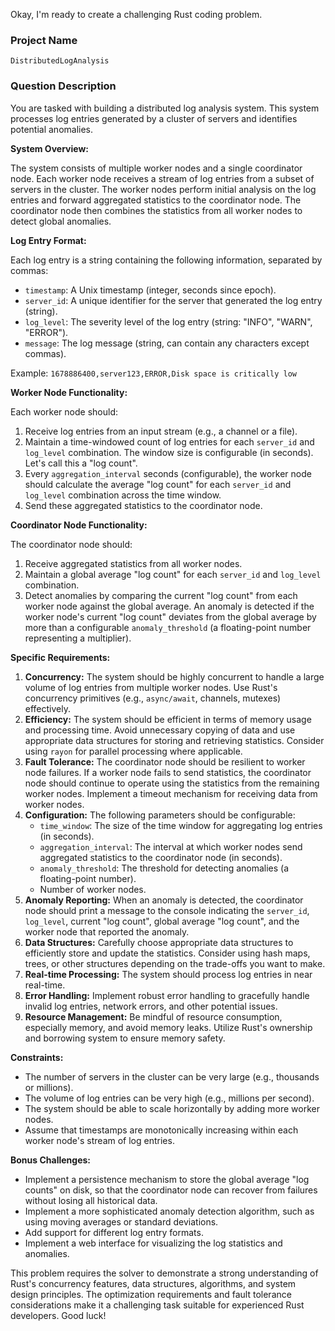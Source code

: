 Okay, I'm ready to create a challenging Rust coding problem.

### Project Name

`DistributedLogAnalysis`

### Question Description

You are tasked with building a distributed log analysis system. This system processes log entries generated by a cluster of servers and identifies potential anomalies.

**System Overview:**

The system consists of multiple worker nodes and a single coordinator node. Each worker node receives a stream of log entries from a subset of servers in the cluster. The worker nodes perform initial analysis on the log entries and forward aggregated statistics to the coordinator node. The coordinator node then combines the statistics from all worker nodes to detect global anomalies.

**Log Entry Format:**

Each log entry is a string containing the following information, separated by commas:

*   `timestamp`: A Unix timestamp (integer, seconds since epoch).
*   `server_id`: A unique identifier for the server that generated the log entry (string).
*   `log_level`: The severity level of the log entry (string: "INFO", "WARN", "ERROR").
*   `message`: The log message (string, can contain any characters except commas).

Example: `1678886400,server123,ERROR,Disk space is critically low`

**Worker Node Functionality:**

Each worker node should:

1.  Receive log entries from an input stream (e.g., a channel or a file).
2.  Maintain a time-windowed count of log entries for each `server_id` and `log_level` combination. The window size is configurable (in seconds). Let's call this a "log count".
3.  Every `aggregation_interval` seconds (configurable), the worker node should calculate the average "log count" for each `server_id` and `log_level` combination across the time window.
4.  Send these aggregated statistics to the coordinator node.

**Coordinator Node Functionality:**

The coordinator node should:

1.  Receive aggregated statistics from all worker nodes.
2.  Maintain a global average "log count" for each `server_id` and `log_level` combination.
3.  Detect anomalies by comparing the current "log count" from each worker node against the global average. An anomaly is detected if the worker node's current "log count" deviates from the global average by more than a configurable `anomaly_threshold` (a floating-point number representing a multiplier).

**Specific Requirements:**

1.  **Concurrency:** The system should be highly concurrent to handle a large volume of log entries from multiple worker nodes. Use Rust's concurrency primitives (e.g., `async/await`, channels, mutexes) effectively.
2.  **Efficiency:** The system should be efficient in terms of memory usage and processing time. Avoid unnecessary copying of data and use appropriate data structures for storing and retrieving statistics. Consider using `rayon` for parallel processing where applicable.
3.  **Fault Tolerance:**  The coordinator node should be resilient to worker node failures. If a worker node fails to send statistics, the coordinator node should continue to operate using the statistics from the remaining worker nodes.  Implement a timeout mechanism for receiving data from worker nodes.
4.  **Configuration:** The following parameters should be configurable:
    *   `time_window`: The size of the time window for aggregating log entries (in seconds).
    *   `aggregation_interval`: The interval at which worker nodes send aggregated statistics to the coordinator node (in seconds).
    *   `anomaly_threshold`: The threshold for detecting anomalies (a floating-point number).
    *   Number of worker nodes.
5.  **Anomaly Reporting:**  When an anomaly is detected, the coordinator node should print a message to the console indicating the `server_id`, `log_level`, current "log count", global average "log count", and the worker node that reported the anomaly.
6.  **Data Structures:**  Carefully choose appropriate data structures to efficiently store and update the statistics. Consider using hash maps, trees, or other structures depending on the trade-offs you want to make.
7.  **Real-time Processing:**  The system should process log entries in near real-time.
8.  **Error Handling:** Implement robust error handling to gracefully handle invalid log entries, network errors, and other potential issues.
9.  **Resource Management:** Be mindful of resource consumption, especially memory, and avoid memory leaks. Utilize Rust's ownership and borrowing system to ensure memory safety.

**Constraints:**

*   The number of servers in the cluster can be very large (e.g., thousands or millions).
*   The volume of log entries can be very high (e.g., millions per second).
*   The system should be able to scale horizontally by adding more worker nodes.
*   Assume that timestamps are monotonically increasing within each worker node's stream of log entries.

**Bonus Challenges:**

*   Implement a persistence mechanism to store the global average "log counts" on disk, so that the coordinator node can recover from failures without losing all historical data.
*   Implement a more sophisticated anomaly detection algorithm, such as using moving averages or standard deviations.
*   Add support for different log entry formats.
*   Implement a web interface for visualizing the log statistics and anomalies.

This problem requires the solver to demonstrate a strong understanding of Rust's concurrency features, data structures, algorithms, and system design principles. The optimization requirements and fault tolerance considerations make it a challenging task suitable for experienced Rust developers. Good luck!
